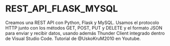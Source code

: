 # REST_API_FLASK_MYSQL
Creamos una REST API con Python, Flask y MySQL. Usamos el protocolo HTTP junto con los métodos GET, POST, PUT y DELETE y el formato JSON para enviar y recibir datos, usando además Thunder Client integrado dentro de Visual Studio Code. Tutorial de @UskoKruM2010 en Youtube.
